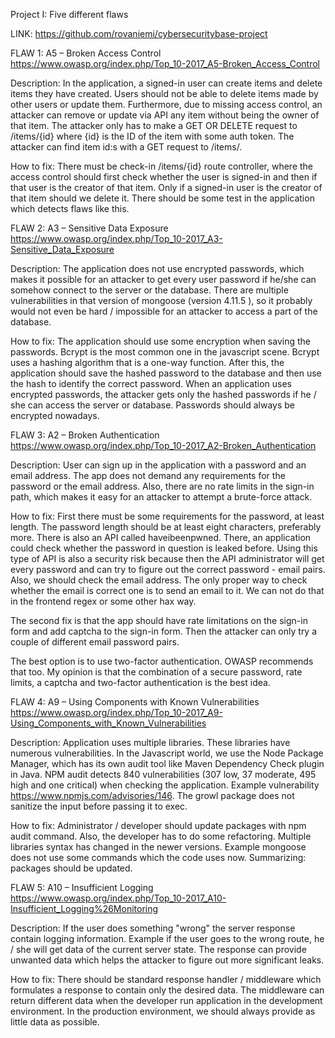 Project I: Five different flaws

LINK: https://github.com/rovaniemi/cybersecuritybase-project

FLAW 1: A5 – Broken Access Control https://www.owasp.org/index.php/Top_10-2017_A5-Broken_Access_Control

Description: In the application, a signed-in user can create items and delete items they have created. Users should not be able to delete items made by other users or update them. Furthermore, due to missing access control, an attacker can remove or update via API any item without being the owner of that item. The attacker only has to make a GET OR DELETE request to /items/{id} where {id} is the ID of the item with some auth token. The attacker can find item id:s with a GET request to /items/.

How to fix: There must be check-in /items/{id} route controller, where the access control should first check whether the user is signed-in and then if that user is the creator of that item. Only if a signed-in user is the creator of that item should we delete it. There should be some test in the application which detects flaws like this.

FLAW 2: A3 – Sensitive Data Exposure https://www.owasp.org/index.php/Top_10-2017_A3-Sensitive_Data_Exposure

Description: The application does not use encrypted passwords, which makes it possible for an attacker to get every user password if he/she can somehow connect to the server or the database. There are multiple vulnerabilities in that version of mongoose (version 4.11.5 ), so it probably would not even be hard / impossible for an attacker to access a part of the database.

How to fix: The application should use some encryption when saving the passwords. Bcrypt is the most common one in the javascript scene. Bcrypt uses a hashing algorithm that is a one-way function. After this, the application should save the hashed password to the database and then use the hash to identify the correct password. When an application uses encrypted passwords, the attacker gets only the hashed passwords if he / she can access the server or database. Passwords should always be encrypted nowadays.

FLAW 3: A2 – Broken Authentication https://www.owasp.org/index.php/Top_10-2017_A2-Broken_Authentication

Description: User can sign up in the application with a password and an email address. The app does not demand any requirements for the password or the email address. Also, there are no rate limits in the sign-in path, which makes it easy for an attacker to attempt a brute-force attack.

How to fix: First there must be some requirements for the password, at least length. The password length should be at least eight characters, preferably more. There is also an API called haveibeenpwned. There, an application could check whether the password in question is leaked before. Using this type of API is also a security risk because then the API administrator will get every password and can try to figure out the correct password - email pairs. Also, we should check the email address. The only proper way to check whether the email is correct one is to send an email to it. We can not do that in the frontend regex or some other hax way.

The second fix is that the app should have rate limitations on the sign-in form and add captcha to the sign-in form. Then the attacker can only try a couple of different email password pairs.

The best option is to use two-factor authentication. OWASP recommends that too. My opinion is that the combination of a secure password, rate limits, a captcha and two-factor authentication is the best idea.

FLAW 4: A9 – Using Components with Known Vulnerabilities https://www.owasp.org/index.php/Top_10-2017_A9-Using_Components_with_Known_Vulnerabilities

Description: Application uses multiple libraries. These libraries have numerous vulnerabilities. In the Javascript world, we use the Node Package Manager, which has its own audit tool like Maven Dependency Check plugin in Java. NPM audit detects 840 vulnerabilities (307 low, 37 moderate, 495 high and one critical) when checking the application. Example vulnerability https://www.npmjs.com/advisories/146. The growl package does not sanitize the input before passing it to exec.

How to fix: Administrator / developer should update packages with npm audit command. Also, the developer has to do some refactoring. Multiple libraries syntax has changed in the newer versions. Example mongoose does not use some commands which the code uses now. Summarizing: packages should be updated.

FLAW 5: A10 – Insufficient Logging https://www.owasp.org/index.php/Top_10-2017_A10-Insufficient_Logging%26Monitoring

Description: If the user does something "wrong" the server response contain logging information. Example if the user goes to the wrong route, he / she will get data of the current server state. The response can provide unwanted data which helps the attacker to figure out more significant leaks.

How to fix: There should be standard response handler / middleware which formulates a response to contain only the desired data. The middleware can return different data when the developer run application in the development environment. In the production environment, we should always provide as little data as possible.
